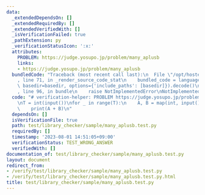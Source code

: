 ```yaml
---
data:
  _extendedDependsOn: []
  _extendedRequiredBy: []
  _extendedVerifiedWith: []
  _isVerificationFailed: true
  _pathExtension: py
  _verificationStatusIcon: ':x:'
  attributes:
    PROBLEM: https://judge.yosupo.jp/problem/many_aplusb
    links:
    - https://judge.yosupo.jp/problem/many_aplusb
  bundledCode: "Traceback (most recent call last):\n  File \"/opt/hostedtoolcache/PyPy/3.7.13/x64/site-packages/onlinejudge_verify/documentation/build.py\"\
    , line 71, in _render_source_code_stat\n    bundled_code = language.bundle(stat.path,\
    \ basedir=basedir, options={'include_paths': [basedir]}).decode()\n  File \"/opt/hostedtoolcache/PyPy/3.7.13/x64/site-packages/onlinejudge_verify/languages/python.py\"\
    , line 96, in bundle\n    raise NotImplementedError\nNotImplementedError\n"
  code: "# verification-helper: PROBLEM https://judge.yosupo.jp/problem/many_aplusb\n\
    \nT = int(input())\nfor _ in range(T):\n    A, B = map(int, input().split())\n\
    \    print(A + B)\n"
  dependsOn: []
  isVerificationFile: true
  path: test/library_checker/sample/many_aplusb.test.py
  requiredBy: []
  timestamp: '2023-08-01 14:51:05+09:00'
  verificationStatus: TEST_WRONG_ANSWER
  verifiedWith: []
documentation_of: test/library_checker/sample/many_aplusb.test.py
layout: document
redirect_from:
- /verify/test/library_checker/sample/many_aplusb.test.py
- /verify/test/library_checker/sample/many_aplusb.test.py.html
title: test/library_checker/sample/many_aplusb.test.py
---
```

